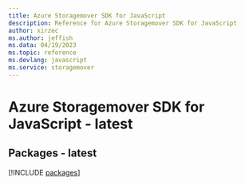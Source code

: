 ```yaml
---
title: Azure Storagemover SDK for JavaScript
description: Reference for Azure Storagemover SDK for JavaScript
author: xirzec
ms.author: jeffish
ms.data: 04/19/2023
ms.topic: reference
ms.devlang: javascript
ms.service: storagemover
---
```

# Azure Storagemover SDK for JavaScript - latest
## Packages - latest
[!INCLUDE [packages](storagemover-index.md)]